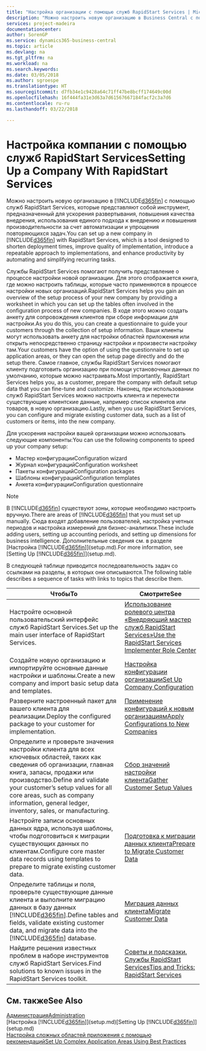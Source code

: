 ```yaml
---
title: "Настройка организации с помощью служб RapidStart Services | Microsoft Docs"
description: "Можно настроить новую организацию в Business Central с помощью служб RapidStart Services, которые представляют собой инструмент, предназначенный для ускорения развертывания, повышения качества внедрения, использования единого подхода к внедрению и повышения производительности за счет автоматизации и упрощения повторяющихся задач."
services: project-madeira
documentationcenter: 
author: SorenGP
ms.service: dynamics365-business-central
ms.topic: article
ms.devlang: na
ms.tgt_pltfrm: na
ms.workload: na
ms.search.keywords: 
ms.date: 03/05/2018
ms.author: sgroespe
ms.translationtype: HT
ms.sourcegitcommit: d7fb34e1c9428a64c71ff47be8bcff174649c00d
ms.openlocfilehash: 16f444fa31e3d63a7d61567667184facf2c3a7d6
ms.contentlocale: ru-ru
ms.lasthandoff: 03/22/2018

---
```

# <a name="setting-up-a-company-with-rapidstart-services"></a><span data-ttu-id="5de96-103">Настройка компании с помощью служб RapidStart Services</span><span class="sxs-lookup"><span data-stu-id="5de96-103">Setting Up a Company With RapidStart Services</span></span>
<span data-ttu-id="5de96-104">Можно настроить новую организацию в [!INCLUDE[d365fin](includes/d365fin_md.md)] с помощью служб RapidStart Services, которые представляют собой инструмент, предназначенный для ускорения развертывания, повышения качества внедрения, использования единого подхода к внедрению и повышения производительности за счет автоматизации и упрощения повторяющихся задач.</span><span class="sxs-lookup"><span data-stu-id="5de96-104">You can set up a new company in [!INCLUDE[d365fin](includes/d365fin_md.md)] with RapidStart Services, which is a tool designed to shorten deployment times, improve quality of implementation, introduce a repeatable approach to implementations, and enhance productivity by automating and simplifying recurring tasks.</span></span>  

<span data-ttu-id="5de96-105">Службы RapidStart Services помогают получить представление о процессе настройки новой организации. Для этого отображается книга, где можно настроить таблицы, которые часто применяются в процессе настройки новых организаций.</span><span class="sxs-lookup"><span data-stu-id="5de96-105">RapidStart Services helps you gain an overview of the setup process of your new company by providing a worksheet in which you can set up the tables often involved in the configuration process of new companies.</span></span> <span data-ttu-id="5de96-106">В ходе этого можно создать анкету для сопровождения клиентов при сборе информации для настройки.</span><span class="sxs-lookup"><span data-stu-id="5de96-106">As you do this, you can create a questionnaire to guide your customers through the collection of setup information.</span></span> <span data-ttu-id="5de96-107">Ваши клиенты могут использовать анкету для настройки областей приложения или открыть непосредственно страницу настройки и произвести настройку там.</span><span class="sxs-lookup"><span data-stu-id="5de96-107">Your customers have the option of using the questionnaire to set up application areas, or they can open the setup page directly and do the setup there.</span></span> <span data-ttu-id="5de96-108">Самое главное, службы RapidStart Services помогают клиенту подготовить организацию при помощи установочных данных по умолчанию, которые можно настраивать.</span><span class="sxs-lookup"><span data-stu-id="5de96-108">Most importantly, RapidStart Services helps you, as a customer, prepare the company with default setup data that you can fine-tune and customize.</span></span> <span data-ttu-id="5de96-109">Наконец, при использовании служб RapidStart Services можно настроить клиента и перенести существующие клиентские данные, например список клиентов или товаров, в новую организацию.</span><span class="sxs-lookup"><span data-stu-id="5de96-109">Lastly, when you use RapidStart Services, you can configure and migrate existing customer data, such as a list of customers or items, into the new company.</span></span>

<span data-ttu-id="5de96-110">Для ускорения настройки вашей организации можно использовать следующие компоненты:</span><span class="sxs-lookup"><span data-stu-id="5de96-110">You can use the following components to speed up your company setup:</span></span>  

-   <span data-ttu-id="5de96-111">Мастер конфигурации</span><span class="sxs-lookup"><span data-stu-id="5de96-111">Configuration wizard</span></span>  
-   <span data-ttu-id="5de96-112">Журнал конфигураций</span><span class="sxs-lookup"><span data-stu-id="5de96-112">Configuration worksheet</span></span>  
-   <span data-ttu-id="5de96-113">Пакеты конфигураций</span><span class="sxs-lookup"><span data-stu-id="5de96-113">Configuration packages</span></span>  
-   <span data-ttu-id="5de96-114">Шаблоны конфигураций</span><span class="sxs-lookup"><span data-stu-id="5de96-114">Configuration templates</span></span>  
-   <span data-ttu-id="5de96-115">Анкета конфигурации</span><span class="sxs-lookup"><span data-stu-id="5de96-115">Configuration questionnaire</span></span>  

> [!Note]  
>  <span data-ttu-id="5de96-116">В [!INCLUDE[d365fin](includes/d365fin_md.md)] существуют зоны, которые необходимо настроить вручную.</span><span class="sxs-lookup"><span data-stu-id="5de96-116">There are areas of [!INCLUDE[d365fin](includes/d365fin_md.md)] that you must set up manually.</span></span> <span data-ttu-id="5de96-117">Сюда входят добавление пользователей, настройка учетных периодов и настройка измерений для бизнес-аналитики.</span><span class="sxs-lookup"><span data-stu-id="5de96-117">These include adding users, setting up accounting periods, and setting up dimensions for business intelligence.</span></span> <span data-ttu-id="5de96-118">Дополнительные сведения см. в разделе [Настройка [!INCLUDE[d365fin](includes/d365fin_md.md)]](setup.md).</span><span class="sxs-lookup"><span data-stu-id="5de96-118">For more information, see [Setting Up [!INCLUDE[d365fin](includes/d365fin_md.md)]](setup.md).</span></span>

 <span data-ttu-id="5de96-119">В следующей таблице приводится последовательность задач со ссылками на разделы, в которых они описываются.</span><span class="sxs-lookup"><span data-stu-id="5de96-119">The following table describes a sequence of tasks with links to topics that describe them.</span></span>

|<span data-ttu-id="5de96-120">**Чтобы**</span><span class="sxs-lookup"><span data-stu-id="5de96-120">**To**</span></span>|<span data-ttu-id="5de96-121">**Смотрите**</span><span class="sxs-lookup"><span data-stu-id="5de96-121">**See**</span></span>|  
|------------|-------------|  
|<span data-ttu-id="5de96-122">Настройте основной пользовательский интерфейс служб RapidStart Services.</span><span class="sxs-lookup"><span data-stu-id="5de96-122">Set up the main user interface of RapidStart Services.</span></span>|[<span data-ttu-id="5de96-123">Использование ролевого центра «Внедряющий мастер служб RapidStart Services»</span><span class="sxs-lookup"><span data-stu-id="5de96-123">Use the RapidStart Services Implementer Role Center</span></span>](admin-how-to-use-the-rapidstart-services-role-center-to-track-progress.md)|  
|<span data-ttu-id="5de96-124">Создайте новую организацию и импортируйте основные данные настройки и шаблоны.</span><span class="sxs-lookup"><span data-stu-id="5de96-124">Create a new company and import basic setup data and templates.</span></span>|[<span data-ttu-id="5de96-125">Настройка конфигурации организации</span><span class="sxs-lookup"><span data-stu-id="5de96-125">Set Up Company Configuration</span></span>](admin-set-up-company-configuration.md)|  
|<span data-ttu-id="5de96-126">Разверните настроенный пакет для вашего клиента для реализации.</span><span class="sxs-lookup"><span data-stu-id="5de96-126">Deploy the configured package to your customer for implementation.</span></span>|[<span data-ttu-id="5de96-127">Применение конфигураций к новым организациям</span><span class="sxs-lookup"><span data-stu-id="5de96-127">Apply Configurations to New Companies</span></span>](admin-apply-configuration-to-new-companies.md)|
|<span data-ttu-id="5de96-128">Определите и проверьте значения настройки клиента для всех ключевых областей, таких как сведения об организации, главная книга, запасы, продажи или производство.</span><span class="sxs-lookup"><span data-stu-id="5de96-128">Define and validate your customer’s setup values for all core areas, such as company information, general ledger, inventory, sales, or manufacturing.</span></span>|[<span data-ttu-id="5de96-129">Сбор значений настройки клиента</span><span class="sxs-lookup"><span data-stu-id="5de96-129">Gather Customer Setup Values</span></span>](admin-gather-customer-setup-values.md)|  
|<span data-ttu-id="5de96-130">Настройте записи основных данных ядра, используя шаблоны, чтобы подготовиться к миграции существующих данных по клиентам.</span><span class="sxs-lookup"><span data-stu-id="5de96-130">Configure core master data records using templates to prepare to migrate existing customer data.</span></span>|[<span data-ttu-id="5de96-131">Подготовка к миграции данных клиента</span><span class="sxs-lookup"><span data-stu-id="5de96-131">Prepare to Migrate Customer Data</span></span>](admin-use-templates-to-prepare-customer-data-for-migration.md)|  
|<span data-ttu-id="5de96-132">Определите таблицы и поля, проверьте существующие данные клиента и выполните миграцию данных в базу данных [!INCLUDE[d365fin](includes/d365fin_md.md)].</span><span class="sxs-lookup"><span data-stu-id="5de96-132">Define tables and fields, validate existing customer data, and migrate data into the [!INCLUDE[d365fin](includes/d365fin_md.md)] database.</span></span>|[<span data-ttu-id="5de96-133">Миграция данных клиента</span><span class="sxs-lookup"><span data-stu-id="5de96-133">Migrate Customer Data</span></span>](admin-migrate-customer-data.md)|  
|<span data-ttu-id="5de96-134">Найдите решения известных проблем в наборе инструментов служб RapidStart Services.</span><span class="sxs-lookup"><span data-stu-id="5de96-134">Find solutions to known issues in the RapidStart Services toolkit.</span></span>|[<span data-ttu-id="5de96-135">Советы и подсказки. Службы RapidStart Services</span><span class="sxs-lookup"><span data-stu-id="5de96-135">Tips and Tricks: RapidStart Services</span></span>](admin-tips-and-tricks-rapidstart-services.md)|  

## <a name="see-also"></a><span data-ttu-id="5de96-136">См. также</span><span class="sxs-lookup"><span data-stu-id="5de96-136">See Also</span></span>  
[<span data-ttu-id="5de96-137">Администрация</span><span class="sxs-lookup"><span data-stu-id="5de96-137">Administration</span></span>](admin-setup-and-administration.md)  
<span data-ttu-id="5de96-138">[Настройка [!INCLUDE[d365fin](includes/d365fin_md.md)]](setup.md)</span><span class="sxs-lookup"><span data-stu-id="5de96-138">[Setting Up [!INCLUDE[d365fin](includes/d365fin_md.md)]](setup.md)</span></span>  
[<span data-ttu-id="5de96-139">Настройка сложных областей приложения с помощью рекомендаций</span><span class="sxs-lookup"><span data-stu-id="5de96-139">Set Up Complex Application Areas Using Best Practices</span></span>](set-up-complex-application-areas-using-best-practices.md)   


